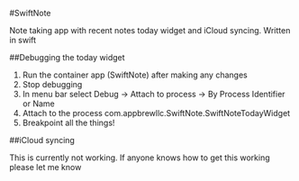 #SwiftNote

Note taking app with recent notes today widget and iCloud syncing. Written in swift

##Debugging the today widget

1. Run the container app (SwiftNote) after making any changes
2. Stop debugging
3. In menu bar select Debug -> Attach to process -> By Process Identifier or Name
4. Attach to the process com.appbrewllc.SwiftNote.SwiftNoteTodayWidget
5. Breakpoint all the things!

##iCloud syncing

This is currently not working. If anyone knows how to get this working please let me know

